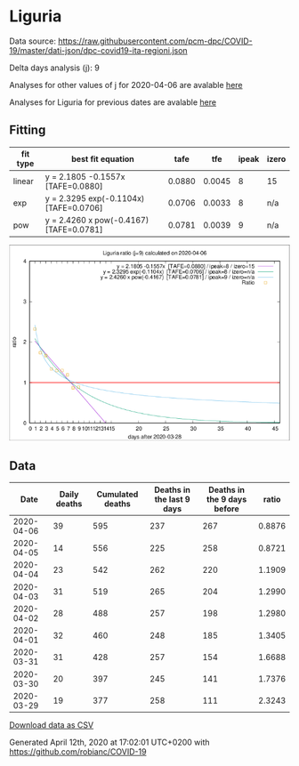 # Liguria

Data source: https://raw.githubusercontent.com/pcm-dpc/COVID-19/master/dati-json/dpc-covid19-ita-regioni.json

Delta days analysis (j): 9

Analyses for other values of j for 2020-04-06 are avalable [here](../2020-04-06/README.md)

Analyses for Liguria for previous dates are avalable [here](../README.md)

## Fitting 
|fit type|best fit equation|tafe|tfe|ipeak|izero|
|-------|-----|--------|------|---|---|
|linear|y = 2.1805 -0.1557x  [TAFE=0.0880]|0.0880|0.0045|8|15|
|exp|y = 2.3295 exp(-0.1104x)  [TAFE=0.0706]|0.0706|0.0033|8|n/a|
|pow|y = 2.4260 x pow(-0.4167)  [TAFE=0.0781]|0.0781|0.0039|9|n/a|

![Plot](COVID-19_liguria_j9_2020-04-06.png)

## Data
|Date|Daily deaths|Cumulated deaths|Deaths in the last 9 days|Deaths in the 9 days before|ratio|
|----|----------|-----------|-------|--------------------|-----|
|2020-04-06|39|595|237|267|0.8876|
|2020-04-05|14|556|225|258|0.8721|
|2020-04-04|23|542|262|220|1.1909|
|2020-04-03|31|519|265|204|1.2990|
|2020-04-02|28|488|257|198|1.2980|
|2020-04-01|32|460|248|185|1.3405|
|2020-03-31|31|428|257|154|1.6688|
|2020-03-30|20|397|245|141|1.7376|
|2020-03-29|19|377|258|111|2.3243|

[Download data as CSV](COVID-19_liguria_j9_2020-04-06.csv)

Generated April 12th, 2020 at 17:02:01 UTC+0200 with https://github.com/robianc/COVID-19
